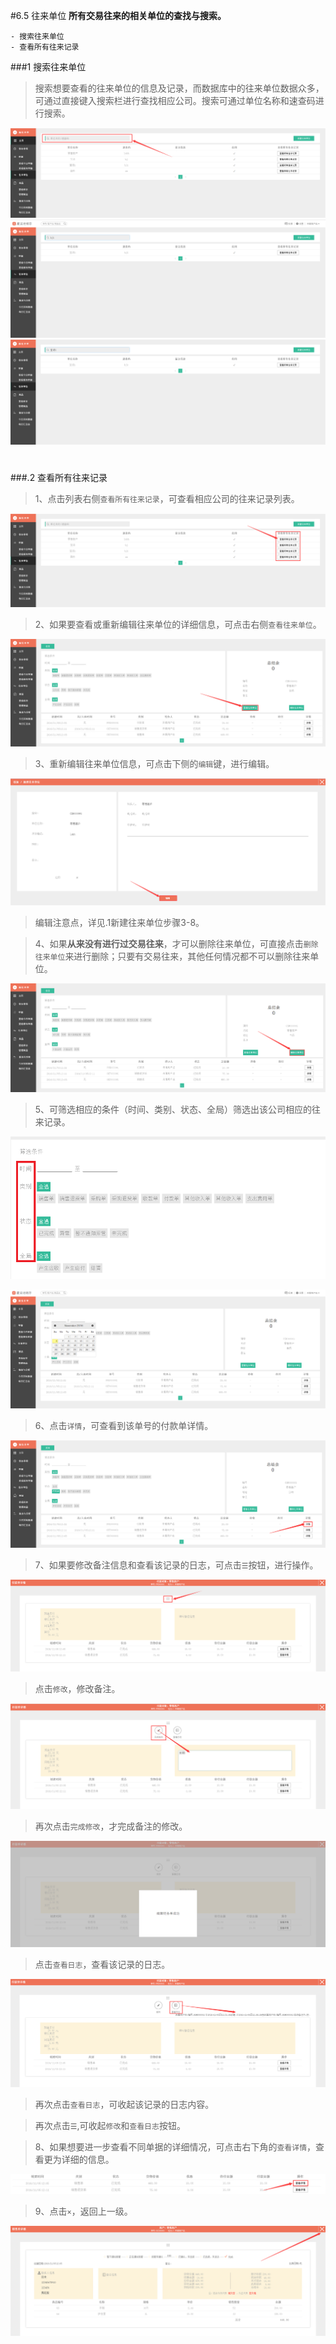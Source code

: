 #6.5 往来单位
**所有交易往来的相关单位的查找与搜索。**

	- 搜索往来单位
	- 查看所有往来记录


###1 搜索往来单位
>搜索想要查看的往来单位的信息及记录，而数据库中的往来单位数据众多，可通过直接键入搜索栏进行查找相应公司。搜索可通过单位名称和速查码进行搜索。

![searchunit](./images/searchunit.png)
![searchunit1](./images/searchunit1.png)
![searchunit2](./images/searchunit2.png)
# 
###.2 查看所有往来记录
>1、点击列表右侧`查看所有往来记录`，可查看相应公司的往来记录列表。

![selectrecord](./images/selectrecord.png)
>2、如果要查看或重新编辑往来单位的详细信息，可点击右侧`查看往来单位`。

![selectrecord5.1](./images/selectrecord5.1.png)
>3、重新编辑往来单位信息，可点击下侧的`编辑`键，进行编辑。

![selectrecord5.2](./images/selectrecord5.2.png)
>编辑注意点，详见.1新建往来单位步骤3-8。

>4、如果**从来没有进行过交易往来**，才可以删除往来单位，可直接点击`删除往来单位`来进行删除；只要有交易往来，其他任何情况都不可以删除往来单位。

![selectrecord6.1](./images/selectrecord6.1.png)
>5、可筛选相应的条件（时间、类别、状态、全局）筛选出该公司相应的往来记录。

![selectrecord1.1](./images/selectrecord1.1.png)

![selectrecord1](./images/selectrecord1.png)
>6、点击`详情`，可查看到该单号的付款单详情。

![selectrecord2](./images/selectrecord2.png)
>7、如果要修改备注信息和查看该记录的日志，可点击`☰`按钮，进行操作。

![selectrecord3](./images/selectrecord3.png)
>点击`修改`，修改备注。

![selectrecord3.1](./images/selectrecord3.1.png)
>再次点击`完成修改`，才完成备注的修改。

![selectrecord3.2](./images/selectrecord3.2.png)
>点击`查看日志`，查看该记录的日志。

![selectrecord3.3](./images/selectrecord3.3.png)
>再次点击`查看日志`，可收起该记录的日志内容。

>再次点击`☰`,可收起`修改`和`查看日志`按钮。

>8、如果想要进一步查看不同单据的详细情况，可点击右下角的`查看详情`，查看更为详细的信息。

![selectrecord4.1](./images/selectrecord4.1.png)
>9、点击`×`，返回上一级。

![selectrecord4.2](./images/selectrecord4.2.png)
